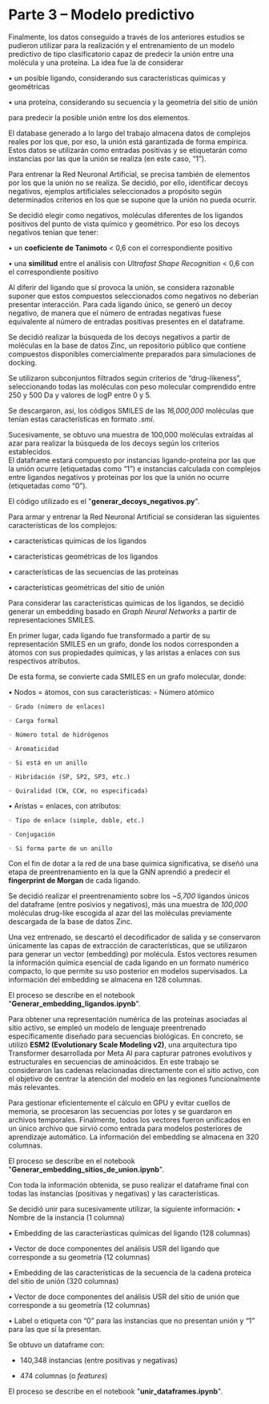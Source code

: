 # Parte 3 – Modelo predictivo

Finalmente, los datos conseguido a través de los anteriores estudios se pudieron utilizar para la realización y el entrenamiento de un modelo predictivo de tipo clasificatorio capaz de predecir la unión entre una molécula y una proteína. 
La idea fue la de considerar

• un posible ligando, considerando sus características químicas y geométricas

• una proteína, considerando su secuencia y la geometría del sitio de unión

para predecir la posible unión entre los dos elementos. 

El database generado a lo largo del trabajo almacena datos de complejos reales por los que, por eso, la unión está garantizada de forma empírica. Estos datos se utilizarán como entradas positivas y se etiquetarán como instancias por las que la unión se realiza (en este caso, “1”).

Para entrenar la Red Neuronal Artificial, se precisa también de elementos por los que la unión no se realiza. Se decidió, por ello, identificar decoys negativos, ejemplos artificiales seleccionados a propósito según determinados criterios en los que se supone que la unión no pueda ocurrir. 

Se decidió elegir como negativos, moléculas diferentes de los ligandos positivos del punto de vista químico y geométrico. Por eso los decoys negativos tenían que tener:

• un **coeficiente de Tanimoto** < 0,6 con el correspondiente positivo    

• una **similitud** entre el análisis con *Ultrafast Shape Recognition* < 0,6 con el correspondiente positivo

Al diferir del ligando que sí provoca la unión, se considera razonable suponer que estos compuestos seleccionados como negativos no deberían presentar interacción. 
Para cada ligando único, se generó un decoy negativo, de manera que el número de entradas negativas fuese equivalente al número de entradas positivas presentes en el dataframe. 

Se decidió realizar la búsqueda de los decoys negativos a partir de moléculas en la base de datos Zinc, un repositorio público que contiene compuestos disponibles comercialmente preparados para simulaciones de docking. 

Se utilizaron subconjuntos filtrados según criterios de “drug-likeness”, seleccionando todas las moléculas con peso molecular comprendido entre 250 y 500 Da y valores de logP entre 0 y 5. 

Se descargaron, así, los códigos SMILES de las *16,000,000* moléculas que tenían estas características en formato *.smi*. 

Sucesivamente, se obtuvo una muestra de 100,000 moléculas extraídas al azar para realizar la búsqueda de los decoys según los criterios establecidos.   
El dataframe estará compuesto por instancias ligando-proteína por las que la unión ocurre (etiquetadas como “1”) e instancias calculada con complejos entre ligandos negativos y proteinas por los que la unión no ocurre (etiquetadas como “0”).

El código utilizado es el "**generar_decoys_negativos.py**".

Para armar y entrenar la Red Neuronal Artificial se consideran las siguientes características de los complejos:

• características químicas de los ligandos

• características geométricas de los ligandos

• características de las secuencias de las proteínas

• características geométricas del sitio de unión

Para considerar las características químicas de los ligandos, se decidió generar un embedding basado en *Graph Neural Networks* a partir de representaciones SMILES.

En primer lugar, cada ligando fue transformado a partir de su representación SMILES en un grafo, donde los nodos corresponden a átomos con sus propiedades químicas, y las aristas a enlaces con sus respectivos atributos.

De esta forma, se convierte cada SMILES en un grafo molecular, donde:

• Nodos = átomos, con sus características:
    ◦ Número atómico
        
    ◦ Grado (número de enlaces)
        
    ◦ Carga formal
        
    ◦ Número total de hidrógenos
        
    ◦ Aromaticidad
        
    ◦ Si está en un anillo
        
    ◦ Hibridación (SP, SP2, SP3, etc.)
        
    ◦ Quiralidad (CW, CCW, no especificada)
    
• Aristas = enlaces, con atributos:
    
    ◦ Tipo de enlace (simple, doble, etc.)
    
    ◦ Conjugación
    
    ◦ Si forma parte de un anillo

Con el fin de dotar a la red de una base química significativa, se diseñó una etapa de preentrenamiento en la que la GNN aprendió a predecir el **fingerprint de Morgan** de cada ligando.

Se decidió realizar el preentrenamiento sobre los *~5,700* ligandos únicos del dataframe (entre posivios y negativos), más una muestra de *100,000* moléculas drug-like escogida al azar del las moléculas previamente descargada de la base de datos Zinc.

Una vez entrenado, se descartó el decodificador de salida y se conservaron únicamente las capas de extracción de características, que se utilizaron para generar un vector (embedding) por molécula.
Estos vectores resumen la información química esencial de cada ligando en un formato numérico compacto, lo que permite su uso posterior en modelos supervisados. 
La información del embedding se almacena en 128 columnas.

El proceso se describe en el notebook "**Generar_embedding_ligandos.ipynb**".

Para obtener una representación numérica de las proteínas asociadas al sitio activo, se empleó un modelo de lenguaje preentrenado específicamente diseñado para secuencias biológicas. En concreto, se utilizó **ESM2 (Evolutionary Scale Modeling v2)**, una arquitectura tipo Transformer desarrollada por Meta AI para capturar patrones evolutivos y estructurales en secuencias de aminoácidos.
En este trabajo se consideraron las cadenas relacionadas directamente con el sitio activo, con el objetivo de centrar la atención del modelo en las regiones funcionalmente más relevantes.

Para gestionar eficientemente el cálculo en GPU y evitar cuellos de memoria, se procesaron las secuencias por lotes y se guardaron en archivos temporales. Finalmente, todos los vectores fueron unificados en un único archivo que sirvió como entrada para modelos posteriores de aprendizaje automático. La información del embedding se almacena en 320 columnas.

El proceso se describe en el notebook "**Generar_embedding_sitios_de_union.ipynb**".


Con toda la información obtenida, se puso realizar el dataframe final con todas las instancias (positivas y negativas) y las características.

Se decidió unir para sucesivamente utilizar, la siguiente información:
• Nombre de la instancia (1 columna)

• Embedding de las caracteríasticas químicas del ligando (128 columnas)

• Vector de doce componentes del análisis USR del ligando que corresponde a su geometría (12 columnas)

• Embedding de las características de la secuencia de la cadena proteica del sitio de unión (320 columnas)

• Vector de doce componentes del análisis USR del sitio de unión que corresponde a su geometría (12 columnas)

• Label o etiqueta con “0” para las instancias que no presentan unión y “1” para las que sí la presentan.

Se obtuvo un dataframe con:

- 140,348 instancias (entre positivas y negativas)

- 474 columnas (o *features*)

El proceso se describe en el notebook "**unir_dataframes.ipynb**".


